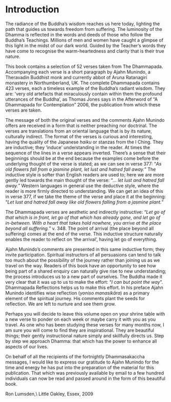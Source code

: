 Introduction
============

The radiance of the Buddha’s wisdom reaches us here today, lighting the
path that guides us towards freedom from suffering. The luminosity of
the Dhamma is reflected in the words and deeds of those who follow the
Buddha’s Teachings. Millions of men and women have caught a glimpse of
this light in the midst of our dark world. Guided by the Teacher’s words
they have come to recognise the warm-heartedness and clarity that is
their true nature.

This book contains a selection of 52 verses taken from The Dhammapada.
Accompanying each verse is a short paragraph by Ajahn Munindo, a
Theravadin Buddhist monk and currently abbot of Aruna Ratanagiri
monastery in Northumberland, UK. The complete Dhammapada contains 423
verses, each a timeless example of the Buddha’s radiant wisdom. They
are: ’very old artefacts that miraculously contain within them the
profound utterances of the Buddha’, as Thomas Jones says in the
Afterword of “A Dhammapada for Contemplation” 2006, the publication from
which these verses are taken.

The message of both the original verses and the comments Ajahn Munindo
offers are received in a form that is neither preaching nor doctrinal.
The verses are translations from an oriental language that is by its
nature, culturally indirect. The format of the verses is curious and
interesting, having the quality of the Japanese *haiku* or stanzas from
the I Ching. They are inductive; they ‘induce’ understanding in the
reader. At times the sequence of the lines in a verse appears inverted.
There’s a sense that their beginnings should be at the end because the
examples come before the underlying thought of the verse is stated; as
we can see in verse 377: “*As old flowers fall from a jasmine plant, let
lust and hatred fall away.*” The inductive style is softer than English
readers are used to; here we are more gently led towards the main
thought of the verse: “*… let lust and hatred fall away.*” Western
languages in general use the deductive style, where the reader is more
firmly directed to understanding. We can get an idea of this in verse
377, if we take the theme of the verse and place it at the beginning:
“*Let lust and hatred fall away like old flowers falling from a jasmine
plant.*”

The Dhammapada verses are aesthetic and indirectly instructive: “*Let go
of that which is in front, let go of that which has already gone, and
let go of in-between. With a heart that takes hold nowhere, you arrive
at the place beyond all suffering.*” v. 348. The point of arrival (the
place beyond all suffering) comes at the end of the verse. This
inductive structure naturally enables the reader to reflect on ‘the
arrival’, having let go of everything.

Ajahn Munindo’s comments are presented in this same inductive form; they
invite participation. Spiritual instructors of all persuasions can tend
to talk too much about the possibility of the journey rather than
joining us as we travel on the way. Readers of this book have an
opportunity to see how being part of a shared enquiry can naturally give
rise to new understanding; the process introduces us to a new part of
ourselves. The Buddha made it very clear that it was up to us to make
the effort: “*I can but point the way*”. Dhammapada Reflections helps us
to make this effort. In his preface Ajahn Munindo identifies wise
reflection (*yoniso manasikāra*) as a primary element of the spiritual
journey. His comments plant the seeds for reflection. We are left to
nurture and see them grow.

Perhaps you will decide to leave this volume open on your shrine table
with a new verse to ponder on each week or maybe carry it with you as
you travel. As one who has been studying these verses for many months
now, I am sure you will come to find they are inspirational. They are
beautiful things; their gently instructional nature simply and
skillfully directs us. Step by step we approach Dhamma: that which has
the power to enhance all aspects of our lives.

On behalf of all the recipients of the fortnightly Dhammasakaccha
messages, I would like to express our gratitude to Ajahn Munindo for the
time and energy he has put into the preparation of the material for this
publication. That which was previously available by email to a few
hundred individuals can now be read and passed around in the form of
this beautiful book.

Ron Lumsden,\\
Little Oakley, Essex, 2009
